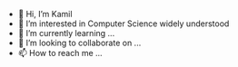 - 👋 Hi, I’m Kamil
- 👀 I’m interested in Computer Science widely understood
- 🌱 I’m currently learning ...
- 💞️ I’m looking to collaborate on ...
- 📫 How to reach me ...

<!---
KKonefeld/KKonefeld is a ✨ special ✨ repository because its `README.md` (this file) appears on your GitHub profile.
You can click the Preview link to take a look at your changes.
--->
